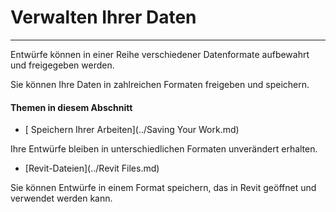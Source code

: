 

# Verwalten Ihrer Daten

---

Entwürfe können in einer Reihe verschiedener Datenformate aufbewahrt und freigegeben werden.

Sie können Ihre Daten in zahlreichen Formaten freigeben und speichern.

#### Themen in diesem Abschnitt

* [ Speichern Ihrer Arbeiten](../Saving Your Work.md)

Ihre Entwürfe bleiben in unterschiedlichen Formaten unverändert erhalten.

* [Revit-Dateien](../Revit Files.md)

Sie können Entwürfe in einem Format speichern, das in Revit geöffnet und verwendet werden kann.

